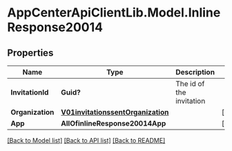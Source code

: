 # AppCenterApiClientLib.Model.InlineResponse20014
## Properties

Name | Type | Description | Notes
------------ | ------------- | ------------- | -------------
**InvitationId** | **Guid?** | The id of the invitation | 
**Organization** | [**V01invitationssentOrganization**](V01invitationssentOrganization.md) |  | [optional] 
**App** | **AllOfinlineResponse20014App** |  | [optional] 

[[Back to Model list]](../README.md#documentation-for-models) [[Back to API list]](../README.md#documentation-for-api-endpoints) [[Back to README]](../README.md)

